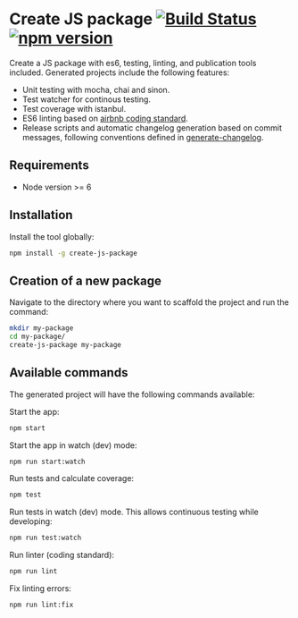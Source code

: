 # Create JS package [![Build Status](https://travis-ci.org/jramcast/create-js-package.svg?branch=master)](https://travis-ci.org/jramcast/create-js-package) [![npm version](https://badge.fury.io/js/create-js-package.svg)](https://badge.fury.io/js/create-js-package)
Create a JS package with es6, testing, linting, and publication tools included.
Generated projects include the following features:

* Unit testing with mocha, chai and sinon.
* Test watcher for continous testing.
* Test coverage with istanbul.
* ES6 linting based on [airbnb coding standard](https://www.npmjs.com/package/eslint-config-airbnb).
* Release scripts and automatic changelog generation based on commit messages, following conventions defined in [generate-changelog](https://www.npmjs.com/package/generate-changelog).

## Requirements

* Node version >= 6

## Installation

Install the tool globally:

```sh
npm install -g create-js-package
```

## Creation of a new package

Navigate to the directory where you want to scaffold the project and run the command:

```sh
mkdir my-package
cd my-package/
create-js-package my-package
```

## Available commands

The generated project will have the following commands available:

Start the app:

```sh
npm start
```

Start the app in watch (dev) mode:

```sh
npm run start:watch
```

Run tests and calculate coverage:

```sh
npm test
```

Run tests in watch (dev) mode. This allows continuous testing while developing:

```sh
npm run test:watch
```

Run linter (coding standard):

```sh
npm run lint
```

Fix linting errors:

```sh
npm run lint:fix
```
